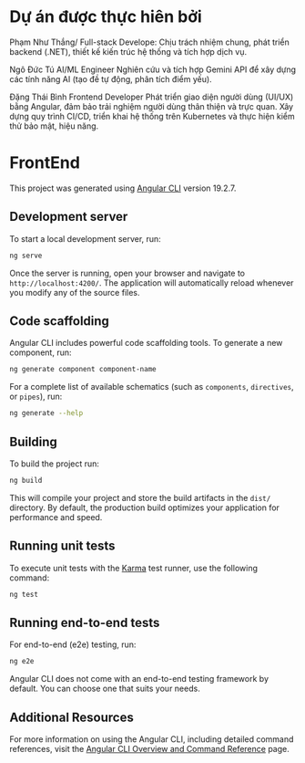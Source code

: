 # Dự án được thực hiên bởi 
Phạm Như Thắng/ Full-stack Develope: 	Chịu trách nhiệm chung, phát triển backend (.NET), thiết kế kiến trúc hệ thống và tích hợp dịch vụ. 

Ngô Đức Tú	AI/ML Engineer	Nghiên cứu và tích hợp Gemini API để xây dựng các tính năng AI (tạo đề tự động, phân tích điểm yếu). 

Đặng Thái Bình	Frontend Developer	Phát triển giao diện người dùng (UI/UX) bằng Angular, đảm bảo trải nghiệm người dùng thân thiện và trực quan.
Xây dựng quy trình CI/CD, triển khai hệ thống trên Kubernetes và thực hiện kiểm thử bảo mật, hiệu năng. 


# FrontEnd

This project was generated using [Angular CLI](https://github.com/angular/angular-cli) version 19.2.7.

## Development server

To start a local development server, run:

```bash
ng serve
```

Once the server is running, open your browser and navigate to `http://localhost:4200/`. The application will automatically reload whenever you modify any of the source files.

## Code scaffolding

Angular CLI includes powerful code scaffolding tools. To generate a new component, run:

```bash
ng generate component component-name
```

For a complete list of available schematics (such as `components`, `directives`, or `pipes`), run:

```bash
ng generate --help
```

## Building

To build the project run:

```bash
ng build
```

This will compile your project and store the build artifacts in the `dist/` directory. By default, the production build optimizes your application for performance and speed.

## Running unit tests

To execute unit tests with the [Karma](https://karma-runner.github.io) test runner, use the following command:

```bash
ng test
```

## Running end-to-end tests

For end-to-end (e2e) testing, run:

```bash
ng e2e
```

Angular CLI does not come with an end-to-end testing framework by default. You can choose one that suits your needs.

## Additional Resources

For more information on using the Angular CLI, including detailed command references, visit the [Angular CLI Overview and Command Reference](https://angular.dev/tools/cli) page.
